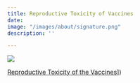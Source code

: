 ```yaml
---
title: Reproductive Toxicity of Vaccines
date: 
image: "/images/about/signature.png"
description: ''

---
```

[![](/images/reproductive_toxicity.png)](https://odysee.com/@DarkHorsePodcastClips:b/informed-consent-and-reproductive:e "Reproductive Toxicity of Vaccines")

[Reproductive Toxicity of the Vaccines](\[!{https://odysee.com/@DarkHorsePodcastClips:b/informed-consent-and-reproductive:e} "Link Title")\])